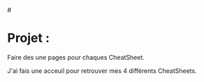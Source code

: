 #<h1>Projet :</h1>

Faire des une pages pour chaques CheatSheet.

J'ai fais une acceuil pour retrouver mes 4 différents CheatSheets.
